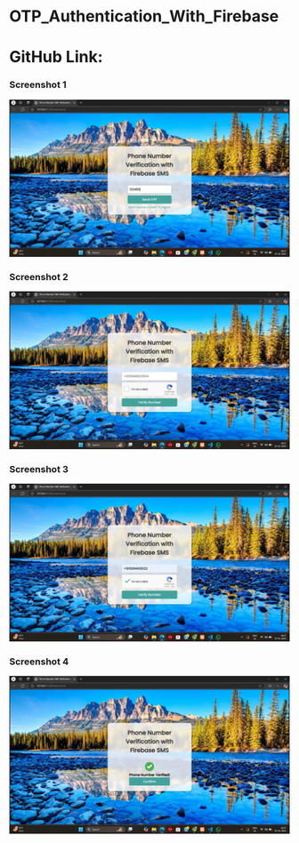 # OTP_Authentication_With_Firebase
# GitHub Link: 

### Screenshot 1
![Screenshot 1](./Screenshot%20(735).png)

### Screenshot 2
![Screenshot 2](./Screenshot%20(733).png)

### Screenshot 3
![Screenshot 3](./Screenshot%20(734).png)

### Screenshot 4
![Screenshot 4](./Screenshot%20(736).png)
